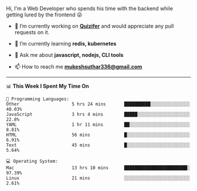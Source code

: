Hi, I'm a Web Developer who spends his time with the backend while getting lured by the frontend 😜

- 🔭 I’m currently working on **[Quizifer](https://github.com/SutharMukesh/Quizifer/)** and would appreciate any pull requests on it.

- 🌱 I’m currently learning **redis, kubernetes**

- 💬 Ask me about **javascript, nodejs, CLI tools**

- 📫 How to reach me **mukeshsuthar336@gmail.com**

---
<!--START_SECTION:waka-->
📊 **This Week I Spent My Time On** 

```text
💬 Programming Languages: 
Other                    5 hrs 24 mins       ██████████░░░░░░░░░░░░░░░   40.03% 
JavaScript               3 hrs 4 mins        █████░░░░░░░░░░░░░░░░░░░░   22.8% 
YAML                     1 hr 11 mins        ██░░░░░░░░░░░░░░░░░░░░░░░   8.81% 
HTML                     56 mins             █░░░░░░░░░░░░░░░░░░░░░░░░   6.91% 
Text                     45 mins             █░░░░░░░░░░░░░░░░░░░░░░░░   5.64%

💻 Operating System: 
Mac                      13 hrs 10 mins      ████████████████████████░   97.39% 
Linux                    21 mins             ░░░░░░░░░░░░░░░░░░░░░░░░░   2.61%

```


<!--END_SECTION:waka-->
